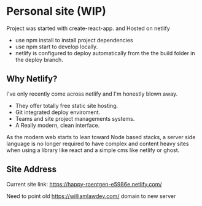 # Personal site (WIP) #

Project was started with create-react-app. and Hosted on netlify
- use npm install to install project dependencies
- use npm start to develop locally.
- netlify is configured to deploy automatically from the the build folder in the deploy branch.

## Why Netlify? ##

I've only recently come across netlify and I'm honestly blown away.

- They offer totally free static site hosting. 
- Git integrated deploy enviroment. 
- Teams and site project managements systems.
- A Really modern, clean interface.

As the modern web starts to lean toward Node based stacks, a server side language is no longer required to have complex and content heavy sites when using a library like react and a simple cms like netlify or ghost.

## Site Address ##

Current site link: 
https://happy-roentgen-e5986e.netlify.com/

Need to point old https://williamlawdev.com/ domain to new server
